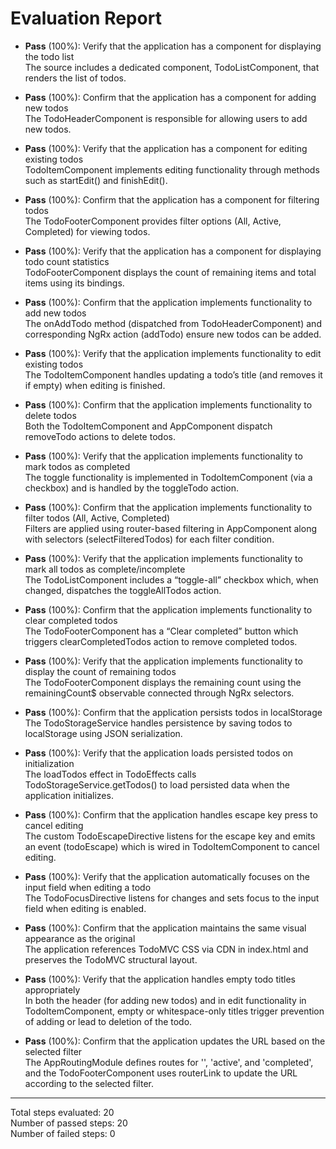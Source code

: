 # Evaluation Report

- **Pass** (100%): Verify that the application has a component for displaying the todo list  
  The source includes a dedicated component, TodoListComponent, that renders the list of todos.

- **Pass** (100%): Confirm that the application has a component for adding new todos  
  The TodoHeaderComponent is responsible for allowing users to add new todos.

- **Pass** (100%): Verify that the application has a component for editing existing todos  
  TodoItemComponent implements editing functionality through methods such as startEdit() and finishEdit().

- **Pass** (100%): Confirm that the application has a component for filtering todos  
  The TodoFooterComponent provides filter options (All, Active, Completed) for viewing todos.

- **Pass** (100%): Verify that the application has a component for displaying todo count statistics  
  TodoFooterComponent displays the count of remaining items and total items using its bindings.

- **Pass** (100%): Confirm that the application implements functionality to add new todos  
  The onAddTodo method (dispatched from TodoHeaderComponent) and corresponding NgRx action (addTodo) ensure new todos can be added.

- **Pass** (100%): Verify that the application implements functionality to edit existing todos  
  The TodoItemComponent handles updating a todo’s title (and removes it if empty) when editing is finished.

- **Pass** (100%): Confirm that the application implements functionality to delete todos  
  Both the TodoItemComponent and AppComponent dispatch removeTodo actions to delete todos.

- **Pass** (100%): Verify that the application implements functionality to mark todos as completed  
  The toggle functionality is implemented in TodoItemComponent (via a checkbox) and is handled by the toggleTodo action.

- **Pass** (100%): Confirm that the application implements functionality to filter todos (All, Active, Completed)  
  Filters are applied using router-based filtering in AppComponent along with selectors (selectFilteredTodos) for each filter condition.

- **Pass** (100%): Verify that the application implements functionality to mark all todos as complete/incomplete  
  The TodoListComponent includes a “toggle-all” checkbox which, when changed, dispatches the toggleAllTodos action.

- **Pass** (100%): Confirm that the application implements functionality to clear completed todos  
  The TodoFooterComponent has a “Clear completed” button which triggers clearCompletedTodos action to remove completed todos.

- **Pass** (100%): Verify that the application implements functionality to display the count of remaining todos  
  The TodoFooterComponent displays the remaining count using the remainingCount$ observable connected through NgRx selectors.

- **Pass** (100%): Confirm that the application persists todos in localStorage  
  The TodoStorageService handles persistence by saving todos to localStorage using JSON serialization.

- **Pass** (100%): Verify that the application loads persisted todos on initialization  
  The loadTodos effect in TodoEffects calls TodoStorageService.getTodos() to load persisted data when the application initializes.

- **Pass** (100%): Confirm that the application handles escape key press to cancel editing  
  The custom TodoEscapeDirective listens for the escape key and emits an event (todoEscape) which is wired in TodoItemComponent to cancel editing.

- **Pass** (100%): Verify that the application automatically focuses on the input field when editing a todo  
  The TodoFocusDirective listens for changes and sets focus to the input field when editing is enabled.

- **Pass** (100%): Confirm that the application maintains the same visual appearance as the original  
  The application references TodoMVC CSS via CDN in index.html and preserves the TodoMVC structural layout.

- **Pass** (100%): Verify that the application handles empty todo titles appropriately  
  In both the header (for adding new todos) and in edit functionality in TodoItemComponent, empty or whitespace-only titles trigger prevention of adding or lead to deletion of the todo.

- **Pass** (100%): Confirm that the application updates the URL based on the selected filter  
  The AppRoutingModule defines routes for '', 'active', and 'completed', and the TodoFooterComponent uses routerLink to update the URL according to the selected filter.

---

Total steps evaluated: 20  
Number of passed steps: 20  
Number of failed steps: 0